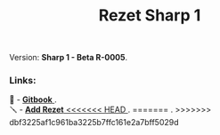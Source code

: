<h1 align=center>
    Rezet Sharp 1
</h1>
<br>
<p>
    Version: <strong>Sharp 1 - Beta R-0005</strong>.
</p>

<h3>
    Links:
</h3>
📘 - <a href="https://horizon-witwicky.gitbook.io/rezet">
    <strong>Gitbook</strong>
</a>.
<br>
🪛 - <a href="https://discord.com/oauth2/authorize?client_id=889388725719683082">
    <strong>Add Rezet</strong>
<<<<<<< HEAD
</a>.
=======
</a>.
>>>>>>> dbf3225af1c961ba3225b7ffc161e2a7bff5029d
